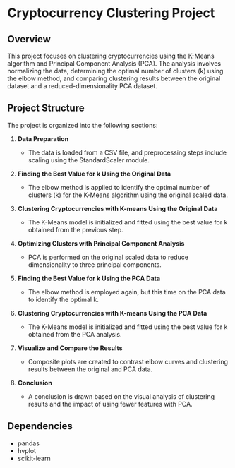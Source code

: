 # Cryptocurrency Clustering Project

## Overview

This project focuses on clustering cryptocurrencies using the K-Means algorithm and Principal Component Analysis (PCA). The analysis involves normalizing the data, determining the optimal number of clusters (k) using the elbow method, and comparing clustering results between the original dataset and a reduced-dimensionality PCA dataset.

## Project Structure

The project is organized into the following sections:

1. **Data Preparation**
   - The data is loaded from a CSV file, and preprocessing steps include scaling using the StandardScaler module.

2. **Finding the Best Value for k Using the Original Data**
   - The elbow method is applied to identify the optimal number of clusters (k) for the K-Means algorithm using the original scaled data.

3. **Clustering Cryptocurrencies with K-means Using the Original Data**
   - The K-Means model is initialized and fitted using the best value for k obtained from the previous step.

4. **Optimizing Clusters with Principal Component Analysis**
   - PCA is performed on the original scaled data to reduce dimensionality to three principal components.

5. **Finding the Best Value for k Using the PCA Data**
   - The elbow method is employed again, but this time on the PCA data to identify the optimal k.

6. **Clustering Cryptocurrencies with K-means Using the PCA Data**
   - The K-Means model is initialized and fitted using the best value for k obtained from the PCA analysis.

7. **Visualize and Compare the Results**
   - Composite plots are created to contrast elbow curves and clustering results between the original and PCA data.

8. **Conclusion**
   - A conclusion is drawn based on the visual analysis of clustering results and the impact of using fewer features with PCA.

## Dependencies

- pandas
- hvplot
- scikit-learn